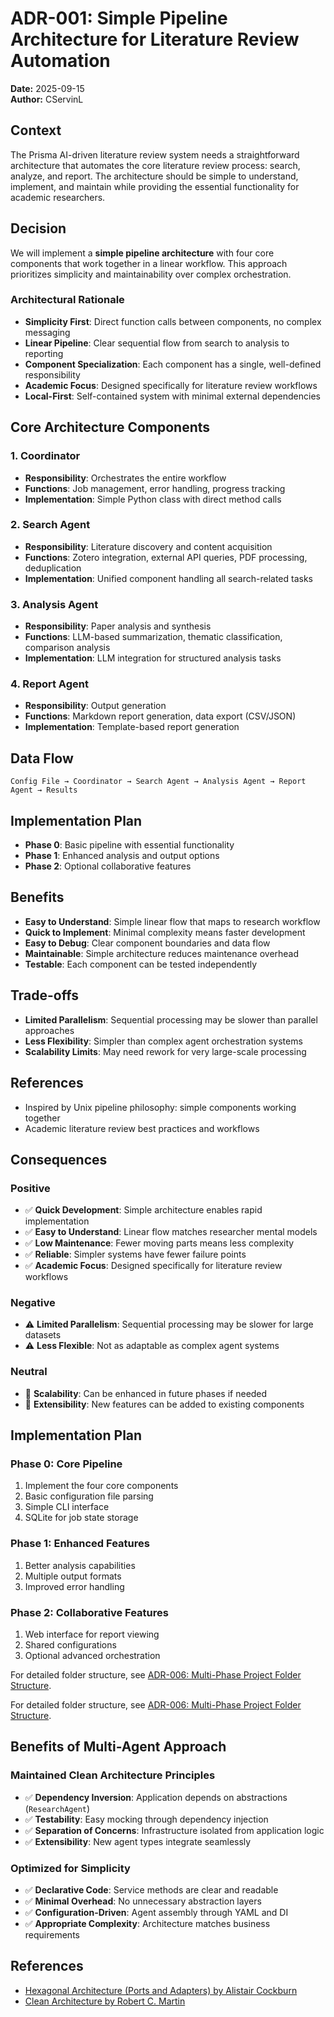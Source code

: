 # ADR-001: Simple Pipeline Architecture for Literature Review Automation

**Date:** 2025-09-15  
**Author:** CServinL

## Context

The Prisma AI-driven literature review system needs a straightforward architecture that automates the core literature review process: search, analyze, and report. The architecture should be simple to understand, implement, and maintain while providing the essential functionality for academic researchers.

## Decision

We will implement a **simple pipeline architecture** with four core components that work together in a linear workflow. This approach prioritizes simplicity and maintainability over complex orchestration.

### Architectural Rationale
- **Simplicity First**: Direct function calls between components, no complex messaging
- **Linear Pipeline**: Clear sequential flow from search to analysis to reporting
- **Component Specialization**: Each component has a single, well-defined responsibility
- **Academic Focus**: Designed specifically for literature review workflows
- **Local-First**: Self-contained system with minimal external dependencies

## Core Architecture Components

### 1. Coordinator
- **Responsibility**: Orchestrates the entire workflow
- **Functions**: Job management, error handling, progress tracking
- **Implementation**: Simple Python class with direct method calls

### 2. Search Agent
- **Responsibility**: Literature discovery and content acquisition
- **Functions**: Zotero integration, external API queries, PDF processing, deduplication
- **Implementation**: Unified component handling all search-related tasks

### 3. Analysis Agent
- **Responsibility**: Paper analysis and synthesis
- **Functions**: LLM-based summarization, thematic classification, comparison analysis
- **Implementation**: LLM integration for structured analysis tasks

### 4. Report Agent
- **Responsibility**: Output generation
- **Functions**: Markdown report generation, data export (CSV/JSON)
- **Implementation**: Template-based report generation

## Data Flow
```
Config File → Coordinator → Search Agent → Analysis Agent → Report Agent → Results
```

## Implementation Plan
- **Phase 0**: Basic pipeline with essential functionality
- **Phase 1**: Enhanced analysis and output options
- **Phase 2**: Optional collaborative features

## Benefits
- **Easy to Understand**: Simple linear flow that maps to research workflow
- **Quick to Implement**: Minimal complexity means faster development
- **Easy to Debug**: Clear component boundaries and data flow
- **Maintainable**: Simple architecture reduces maintenance overhead
- **Testable**: Each component can be tested independently

## Trade-offs
- **Limited Parallelism**: Sequential processing may be slower than parallel approaches
- **Less Flexibility**: Simpler than complex agent orchestration systems
- **Scalability Limits**: May need rework for very large-scale processing

## References
- Inspired by Unix pipeline philosophy: simple components working together
- Academic literature review best practices and workflows
## Consequences

### Positive
- ✅ **Quick Development**: Simple architecture enables rapid implementation
- ✅ **Easy to Understand**: Linear flow matches researcher mental models
- ✅ **Low Maintenance**: Fewer moving parts means less complexity
- ✅ **Reliable**: Simpler systems have fewer failure points
- ✅ **Academic Focus**: Designed specifically for literature review workflows

### Negative
- ⚠️ **Limited Parallelism**: Sequential processing may be slower for large datasets
- ⚠️ **Less Flexible**: Not as adaptable as complex agent systems

### Neutral
- 📝 **Scalability**: Can be enhanced in future phases if needed
- 📝 **Extensibility**: New features can be added to existing components

## Implementation Plan

### Phase 0: Core Pipeline
1. Implement the four core components
2. Basic configuration file parsing
3. Simple CLI interface
4. SQLite for job state storage

### Phase 1: Enhanced Features
1. Better analysis capabilities
2. Multiple output formats
3. Improved error handling

### Phase 2: Collaborative Features  
1. Web interface for report viewing
2. Shared configurations
3. Optional advanced orchestration

For detailed folder structure, see [ADR-006: Multi-Phase Project Folder Structure](./ADR-006-folder-structure.md).

For detailed folder structure, see [ADR-006: Multi-Phase Project Folder Structure](./ADR-006-folder-structure.md).

## Benefits of Multi-Agent Approach

### Maintained Clean Architecture Principles
- ✅ **Dependency Inversion**: Application depends on abstractions (`ResearchAgent`)
- ✅ **Testability**: Easy mocking through dependency injection
- ✅ **Separation of Concerns**: Infrastructure isolated from application logic
- ✅ **Extensibility**: New agent types integrate seamlessly

### Optimized for Simplicity
- ✅ **Declarative Code**: Service methods are clear and readable
- ✅ **Minimal Overhead**: No unnecessary abstraction layers
- ✅ **Configuration-Driven**: Agent assembly through YAML and DI
- ✅ **Appropriate Complexity**: Architecture matches business requirements

## References
- [Hexagonal Architecture (Ports and Adapters) by Alistair Cockburn](https://alistair.cockburn.us/hexagonal-architecture/)
- [Clean Architecture by Robert C. Martin](https://blog.cleancoder.com/uncle-bob/2012/08/13/the-clean-architecture.html)
